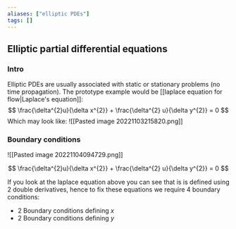 ```yaml
---
aliases: ["elliptic PDEs"]
tags: []
---
```


## Elliptic partial differential equations

### Intro

Elliptic PDEs are usually associated with static or stationary problems (no time propagation). 
The prototype example would be [[laplace equation for flow|Laplace's equation]]:
$$ \frac{\delta^{2}u}{\delta x^{2}} + \frac{\delta^{2} u}{\delta y^{2}} = 0 $$
Which may look like:
![[Pasted image 20221103215820.png]]


### Boundary conditions

![[Pasted image 20221104094729.png]]

$$ \frac{\delta^{2}u}{\delta x^{2}} + \frac{\delta^{2} u}{\delta y^{2}} = 0 $$

If you look at the laplace equation above you can see that is is defined using 2 double derivatives, hence to fix these equations we require 4 boundary conditions:
- 2 Boundary conditions defining $x$
- 2 Boundary conditions defining $y$

